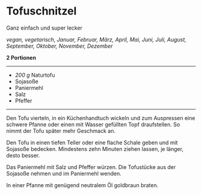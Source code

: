 # Tofuschnitzel

Ganz einfach und super lecker

*vegan, vegetarisch, Januar, Februar, März, April, Mai, Juni, Juli, August, September, Oktober, November, Dezember*

**2 Portionen**

---

- *200 g* Naturtofu
- Sojasoße
- Paniermehl
- Salz
- Pfeffer

---

Den Tofu vierteln, in ein Küchenhandtuch wickeln und zum Auspressen eine schwere Pfanne oder einen mit Wasser gefüllten Topf draufstellen. So nimmt der Tofu später mehr Geschmack an.

Den Tofu in einen tiefen Teller oder eine flache Schale geben und mit Sojasoße bedecken. Mindestens zehn Minuten ziehen lassen, je länger, desto besser.

Das Paniermehl mit Salz und Pfeffer würzen. Die Tofustücke aus der Sojasoße nehmen und im Paniermehl wenden.

In einer Pfanne mit genügend neutralem Öl goldbraun braten.
